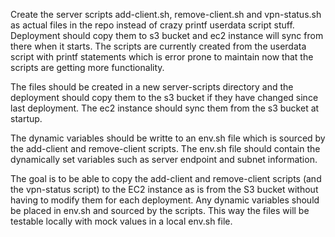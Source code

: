 Create the server scripts add-client.sh, remove-client.sh and vpn-status.sh as actual files in the repo instead of crazy printf userdata script stuff. Deployment should copy them to s3 bucket and ec2 instance will sync from there when it starts. The scripts are currently created from the userdata script with printf statements which is error prone to maintain now that the scripts are getting more functionality.

The files should be created in a new server-scripts directory and the deployment should copy them to the s3 bucket if they have changed since last deployment. The ec2 instance should sync them from the s3 bucket at startup.

The dynamic variables should be writte to an env.sh file which is sourced by the add-client and remove-client scripts. The env.sh file should contain the dynamically set variables such as server endpoint and subnet information.

The goal is to be able to copy the add-client and remove-client scripts (and the vpn-status script) to the EC2 instance as is from the S3 bucket without having to modify them for each deployment. Any dynamic variables should be placed in env.sh and sourced by the scripts. This way the files will be testable locally with mock values in a local env.sh file.

